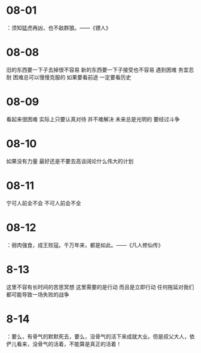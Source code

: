 # 08-01

：须知猛虎再凶，也不敌群狼。——《镖人》

# 08-08

旧的东西要一下子去掉很不容易 新的东西要一下子接受也不容易
遇到困难 务宜忍耐 困难总可以慢慢克服的
如果要看前途 一定要看历史

# 08-09

看起来很困难 实际上只要认真对待 并不难解决
未来总是光明的 要经过斗争

# 08-10

如果没有力量 最好还是不要去高谈阔论什么伟大的计划

# 08-11

宁可人前全不会 不可人前会不全

# 08-12

：弱肉强食，成王败寇。千万年来，都是如此。——《凡人修仙传》

# 8-13

这里不容有长时间的苦思冥想 这里需要的是行动 而且是立即行动 任何拖延对我们都可能导致一场失败的战争

# 8-14

：要么，有骨气的默默死去，要么，没骨气的活下来成就大业。但是叔父大人，依俨儿看来，没骨气的活着，不能算是真正的活着！
